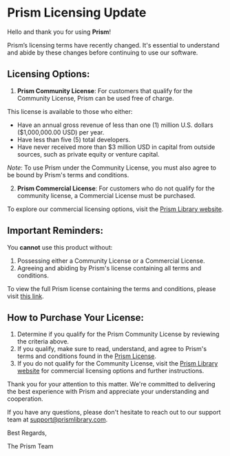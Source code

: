 

# Prism Licensing Update

Hello and thank you for using **Prism**!

Prism’s licensing terms have recently changed. It's essential to understand and abide by these changes before continuing to use our software.

## Licensing Options:

1. **Prism Community License**: 
For customers that qualify for the Community License, Prism can be used free of charge.

This license is available to those who either:
* Have an annual gross revenue of less than one (1) million U.S. dollars ($1,000,000.00 USD) per year.
* Have less than five (5) total developers.
* Have never received more than $3 million USD in capital from outside sources, such as private equity or venture capital.

*Note*: To use Prism under the Community License, you must also agree to be bound by Prism's terms and conditions.

2. **Prism Commercial License**: 
For customers who do not qualify for the community license, a Commercial License must be purchased.

To explore our commercial licensing options, visit the [Prism Library website](https://prismlibrary.com/).

## Important Reminders:
You **cannot** use this product without:
1. Possessing either a Community License or a Commercial License.
2. Agreeing and abiding by Prism's license containing all terms and conditions.

To view the full Prism license containing the terms and conditions, please visit [this link](https://prismlibrary.com/downloads/prism_license.pdf).

## How to Purchase Your License:
1. Determine if you qualify for the Prism Community License by reviewing the criteria above.
2. If you qualify, make sure to read, understand, and agree to Prism's terms and conditions found in the [Prism License](https://prismlibrary.com/downloads/prism_license.pdf).
3. If you do not qualify for the Community License, visit the [Prism Library website](https://prismlibrary.com/) for commercial licensing options and further instructions.

Thank you for your attention to this matter. We're committed to delivering the best experience with Prism and appreciate your understanding and cooperation.

If you have any questions, please don't hesitate to reach out to our support team at support@prismlibrary.com.

Best Regards,

The Prism Team

